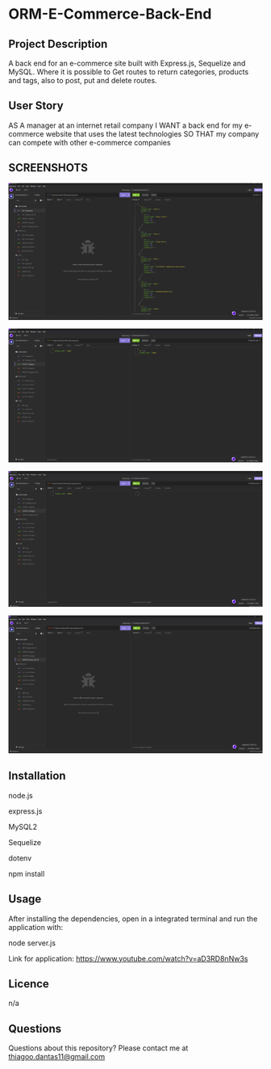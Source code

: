 # ORM-E-Commerce-Back-End

## Project Description

A back end for an e-commerce site built with Express.js, Sequelize and MySQL. Where it is possible to Get routes to return categories, products and tags, also to post, put and delete routes.

## User Story

AS A manager at an internet retail company
I WANT a back end for my e-commerce website that uses the latest technologies
SO THAT my company can compete with other e-commerce companies

## SCREENSHOTS

![Note Take](https://github.com/Dantas11/ORM-E-Commerce-Back-End/blob/main/assets/images/OMR-1.png)

![Note Take](https://github.com/Dantas11/ORM-E-Commerce-Back-End/blob/main/assets/images/ORM-2.png)

![Note Take](https://github.com/Dantas11/ORM-E-Commerce-Back-End/blob/main/assets/images/ORM-3.png
)

![Note Take](https://github.com/Dantas11/ORM-E-Commerce-Back-End/blob/main/assets/images/ORM-4.png)

## Installation

node.js

express.js

MySQL2

Sequelize

dotenv

npm install

## Usage

After installing the dependencies, open in a integrated terminal and run the application with:

node server.js

Link for application: https://www.youtube.com/watch?v=aD3RD8nNw3s 

## Licence

n/a

## Questions

Questions about this repository? Please contact me at thiagoo.dantas11@gmail.com
